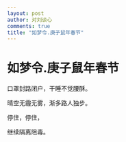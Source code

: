 ```yaml
---
layout: post
author: 对刘谈心
comments: true
title: "如梦令.庚子鼠年春节"
---
```


# 如梦令.庚子鼠年春节

口罩封路闭户，干睡不觉腰酥。

晴空无霾无雾，渐多路人独步。

停住，停住，

继续隔离阻毒。

